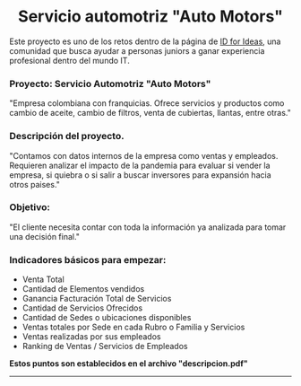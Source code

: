 <h1 align="center"> Servicio automotriz "Auto Motors" </h1>

Este proyecto es uno de los retos dentro de la página de [ID for Ideas](https://idforideas.com/), una comunidad que busca ayudar a personas juniors a ganar experiencia profesional dentro del mundo IT.

### Proyecto: Servicio Automotriz "Auto Motors"

"Empresa colombiana con franquicias. Ofrece servicios y productos como cambio de aceite, cambio de filtros, venta de cubiertas, llantas, entre otras."

### Descripción del proyecto.

"Contamos con datos internos de la empresa como ventas y empleados. Requieren analizar el impacto de la pandemia para evaluar si vender la empresa, si quiebra o si salir a buscar inversores para expansión hacia otros paises."

### Objetivo:

"El cliente necesita contar con toda la información ya analizada para tomar una decisión final."

### Indicadores básicos para empezar:

* Venta Total
* Cantidad de Elementos vendidos
* Ganancia Facturación Total de Servicios
* Cantidad de Servicios Ofrecidos
* Cantidad de Sedes o ubicaciones disponibles
* Ventas totales por Sede en cada Rubro o Familia y Servicios
* Ventas realizadas por sus empleados
* Ranking de Ventas / Servicios de Empleados

**Estos puntos son establecidos en el archivo "descripcion.pdf"**

---
